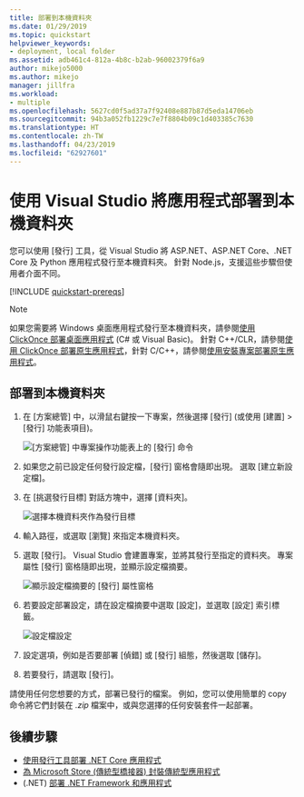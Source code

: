 ```yaml
---
title: 部署到本機資料夾
ms.date: 01/29/2019
ms.topic: quickstart
helpviewer_keywords:
- deployment, local folder
ms.assetid: adb461c4-812a-4b8c-b2ab-96002379f6a9
author: mikejo5000
ms.author: mikejo
manager: jillfra
ms.workload:
- multiple
ms.openlocfilehash: 5627cd0f5ad37a7f92408e887b87d5eda14706eb
ms.sourcegitcommit: 94b3a052fb1229c7e7f8804b09c1d403385c7630
ms.translationtype: HT
ms.contentlocale: zh-TW
ms.lasthandoff: 04/23/2019
ms.locfileid: "62927601"
---
```

# <a name="deploy-an-app-to-a-local-folder-using-visual-studio"></a>使用 Visual Studio 將應用程式部署到本機資料夾

您可以使用 [發行] 工具，從 Visual Studio 將 ASP.NET、ASP.NET Core、.NET Core 及 Python 應用程式發行至本機資料夾。 針對 Node.js，支援這些步驟但使用者介面不同。

[!INCLUDE [quickstart-prereqs](includes/quickstart-prereqs.md)]

> [!NOTE]
> 如果您需要將 Windows 桌面應用程式發行至本機資料夾，請參閱[使用 ClickOnce 部署桌面應用程式](how-to-publish-a-clickonce-application-using-the-publish-wizard.md) (C# 或 Visual Basic)。 針對 C++/CLR，請參閱[使用 ClickOnce 部署原生應用程式](/cpp/ide/clickonce-deployment-for-visual-cpp-applications)，針對 C/C++，請參閱[使用安裝專案部署原生應用程式](/cpp/ide/walkthrough-deploying-a-visual-cpp-application-by-using-a-setup-project)。

## <a name="deploy-to-a-local-folder"></a>部署到本機資料夾

1. 在 [方案總管] 中，以滑鼠右鍵按一下專案，然後選擇 [發行] (或使用 [建置] > [發行] 功能表項目)。

    ![[方案總管] 中專案操作功能表上的 [發行] 命令](../deployment/media/quickstart-publish.png "選擇 [發行]")

1. 如果您之前已設定任何發行設定檔，[發行] 窗格會隨即出現。 選取 [建立新設定檔]。

1. 在 [挑選發行目標] 對話方塊中，選擇 [資料夾]。

    ![選擇本機資料夾作為發行目標](../deployment/media/quickstart-publish-folder.png "選擇 [資料夾]")

1. 輸入路徑，或選取 [瀏覽] 來指定本機資料夾。

1. 選取 [發行]。 Visual Studio 會建置專案，並將其發行至指定的資料夾。 專案屬性 [發行] 窗格隨即出現，並顯示設定檔摘要。

    ![顯示設定檔摘要的 [發行] 屬性窗格](../deployment/media/quickstart-publish-folder-summary.png)

1. 若要設定部署設定，請在設定檔摘要中選取 [設定]，並選取 [設定] 索引標籤。

    ![設定檔設定](../deployment/media/quickstart-profile-settings.png "設定檔設定")

1. 設定選項，例如是否要部署 [偵錯] 或 [發行] 組態，然後選取 [儲存]。

1. 若要發行，請選取 [發行]。

請使用任何您想要的方式，部署已發行的檔案。 例如，您可以使用簡單的 copy 命令將它們封裝在 *.zip* 檔案中，或與您選擇的任何安裝套件一起部署。

## <a name="next-steps"></a>後續步驟

- [使用發行工具部署 .NET Core 應用程式](/dotnet/core/deploying/deploy-with-vs?toc=/visualstudio/deployment/toc.json&bc=/visualstudio/deployment/_breadcrumb/toc.json)
- [為 Microsoft Store (傳統型橋接器) 封裝傳統型應用程式](/windows/uwp/porting/desktop-to-uwp-packaging-dot-net?toc=/visualstudio/deployment/toc.json&bc=/visualstudio/deployment/_breadcrumb/toc.json)
- (.NET) [部署 .NET Framework 和應用程式](/dotnet/framework/deployment/)

